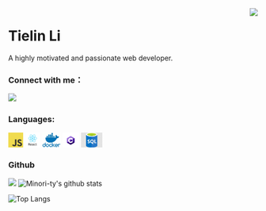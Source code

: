 <img align="right" src="http://count.getloli.com/get/@:ltlkong?theme=rule34">

# Tielin Li

A highly motivated and passionate web developer. 

### Connect with me：

<a href="https://www.linkedin.com/in/tielin-li-a3335820b/"><img height="30" src="https://image.similarpng.com/very-thumbnail/2020/07/Linkedin-logo-on-transparent-Background-PNG-.png"></a>

### Languages:

<code><img height="30" src="https://raw.githubusercontent.com/github/explore/80688e429a7d4ef2fca1e82350fe8e3517d3494d/topics/javascript/javascript.png"></code>
<code><img height="30" src="https://github.com/ltlkong/ltlkong/blob/main/react.png?raw=true"></code>
<code><img height="30" src="https://github.com/ltlkong/ltlkong/blob/main/docker.jpg?raw=true"></code>
<code><img height="30" src="https://github.com/ltlkong/ltlkong/blob/main/csharp.png?raw=true"></code>
<code><img height="30" src="https://github.com/ltlkong/ltlkong/blob/main/sql.jpeg?raw=true"></code>

### Github

[![](https://activity-graph.herokuapp.com/graph?username=ltlkong&theme=dracula)](https://github.com/ashutosh00710/github-readme-activity-graph)
![Minori-ty's github stats](https://github-readme-stats.vercel.app/api?username=ltlkong&show_icons=true&theme=yeblu)

![Top Langs](https://github-readme-stats.vercel.app/api/top-langs/?username=ltlkong&theme=blueberry)

